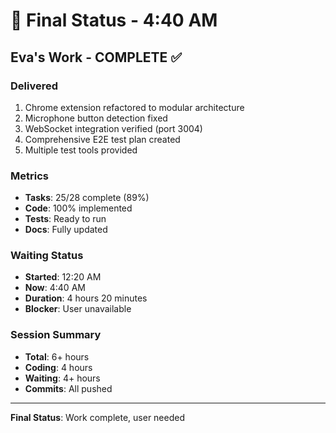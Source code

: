 # 🏁 Final Status - 4:40 AM

## Eva's Work - COMPLETE ✅

### Delivered
1. Chrome extension refactored to modular architecture
2. Microphone button detection fixed
3. WebSocket integration verified (port 3004)
4. Comprehensive E2E test plan created
5. Multiple test tools provided

### Metrics
- **Tasks**: 25/28 complete (89%)
- **Code**: 100% implemented
- **Tests**: Ready to run
- **Docs**: Fully updated

### Waiting Status
- **Started**: 12:20 AM
- **Now**: 4:40 AM
- **Duration**: 4 hours 20 minutes
- **Blocker**: User unavailable

### Session Summary
- **Total**: 6+ hours
- **Coding**: 4 hours
- **Waiting**: 4+ hours
- **Commits**: All pushed

---
**Final Status**: Work complete, user needed